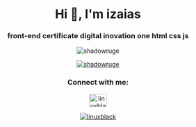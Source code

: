 <h1 align="center">Hi 👋, I'm izaias</h1>
<h3 align="center">front-end certificate digital inovation one html css js</h3>

<p align="center"> 
  <img src="https://komarev.com/ghpvc/?username=shadowruge&label=Profile%20views&color=0e75b6&style=flat" alt="shadowruge" /> 
</p>

<p align="center">
  <a href="https://github.com/ryo-ma/github-profile-trophy">
  <img src="https://github-profile-trophy.vercel.app/?username=shadowruge" alt="shadowruge" />
  </a> 
</p>

<h3 align="center">Connect with me:</h3>
<p align="center">
<a href="https://twitter.com/linuxblack" target="blank">
  <img align="center" src="https://raw.githubusercontent.com/rahuldkjain/github-profile-readme-generator/master/src/images/icons/Social/twitter.svg" alt="linuxblack" height="30" width="40" />
</a>
  <p align="center">
 <a href="https://twitter.com/linuxblack" target="blank"><img src="https://img.shields.io/twitter/follow/linuxblack?logo=twitter&style=for-the-badge" alt="linuxblack" />
  </a>
</p>
</p>


